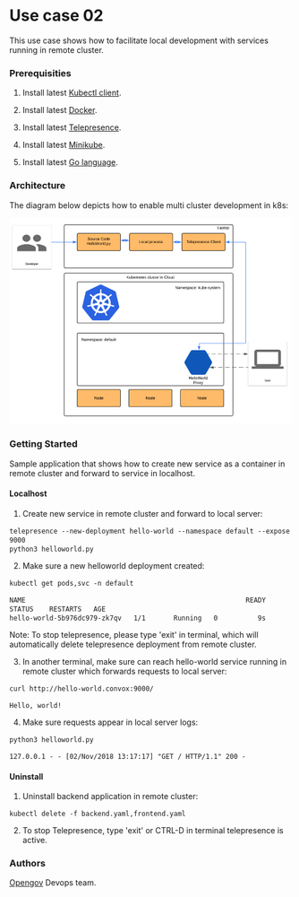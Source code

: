 
# Use case 02

This use case shows how  to facilitate local development with services running in remote cluster.

### Prerequisities

1. Install latest [Kubectl client](https://kubernetes.io/docs/tasks/tools/install-kubectl/).

2. Install latest [Docker](https://docs.docker.com/).

3. Install latest [Telepresence](https://www.telepresence.io/reference/install).

4. Install latest [Minikube](https://kubernetes.io/docs/tasks/tools/install-minikube/).

5. Install latest [Go language](https://golang.org/doc/install).

### Architecture
The diagram below depicts how to enable multi cluster development in k8s:

![Alt text](images/telepresence_use_case_02.png?raw=true "OpenGov")


### Getting Started

Sample application that shows how to create new service as a container in remote cluster and forward to service in localhost.

#### Localhost

1. Create new service in remote cluster and forward to local server:
```
telepresence --new-deployment hello-world --namespace default --expose 9000
python3 helloworld.py
```

2. Make sure a new helloworld deployment created:
```
kubectl get pods,svc -n default
```
```
NAME                                                       READY   STATUS    RESTARTS   AGE
hello-world-5b976dc979-zk7qv   1/1       Running   0          9s
```

Note: To stop telepresence, please type 'exit' in terminal, which will automatically delete telepresence deployment from remote cluster.

3. In another terminal, make sure can reach hello-world service running in remote cluster which  forwards requests to local server:
```
curl http://hello-world.convox:9000/
```
```
Hello, world!
```
4. Make sure requests appear in local server logs:
```
python3 helloworld.py
```
```
127.0.0.1 - - [02/Nov/2018 13:17:17] "GET / HTTP/1.1" 200 -
```


#### Uninstall

1. Uninstall backend application in remote cluster:
```
kubectl delete -f backend.yaml,frontend.yaml
```
2. To stop Telepresence, type 'exit' or CTRL-D in terminal telepresence is active.

### Authors

[Opengov](https://opengov.com) Devops team.
